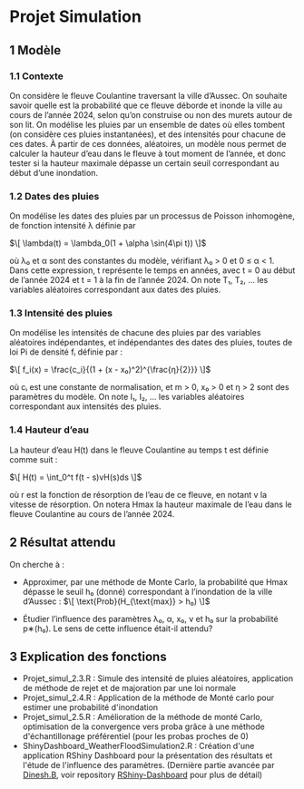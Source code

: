 # Projet Simulation

## 1 Modèle

### 1.1 Contexte

On considère le fleuve Coulantine traversant la ville d’Aussec. On souhaite savoir quelle est la probabilité que ce fleuve déborde et inonde la ville au cours de l’année 2024, selon qu’on construise ou non des murets autour de son lit. On modélise les pluies par un ensemble de dates où elles tombent (on considère ces pluies instantanées), et des intensités pour chacune de ces dates. À partir de ces données, aléatoires, un modèle nous permet de calculer la hauteur d’eau dans le fleuve à tout moment de l’année, et donc tester si la hauteur maximale dépasse un certain seuil correspondant au début d’une inondation.

### 1.2 Dates des pluies

On modélise les dates des pluies par un processus de Poisson inhomogène, de fonction intensité λ définie par

$\[ \lambda(t) = \lambda_0(1 + \alpha \sin(4\pi t)) \]$

où λ₀ et α sont des constantes du modèle, vérifiant λ₀ > 0 et 0 ≤ α < 1. Dans cette expression, t représente le temps en années, avec t = 0 au début de l’année 2024 et t = 1 à la fin de l’année 2024. On note T₁, T₂, ... les variables aléatoires correspondant aux dates des pluies.

### 1.3 Intensité des pluies

On modélise les intensités de chacune des pluies par des variables aléatoires indépendantes, et indépendantes des dates des pluies, toutes de loi Pi de densité fᵢ définie par :

$\[ f_i(x) = \frac{c_i}{(1 + (x - x₀)^2)^{\frac{η}{2}}} \]$

où cᵢ est une constante de normalisation, et m > 0, x₀ > 0 et η > 2 sont des paramètres du modèle. On note I₁, I₂, ... les variables aléatoires correspondant aux intensités des pluies.

### 1.4 Hauteur d’eau

La hauteur d’eau H(t) dans le fleuve Coulantine au temps t est définie comme suit :

$\[ H(t) = \int_0^t f(t - s)vH(s)ds \]$

où r est la fonction de résorption de l’eau de ce fleuve, en notant v la vitesse de résorption. On notera Hmax la hauteur maximale de l’eau dans le fleuve Coulantine au cours de l’année 2024.

## 2 Résultat attendu

On cherche à :

- Approximer, par une méthode de Monte Carlo, la probabilité que Hmax dépasse le seuil h₀ (donné) correspondant à l’inondation de la ville d’Aussec : $\[ \text{Prob}(H_{\text{max}} > h₀) \]$
  
- Étudier l’influence des paramètres λ₀, α, x₀, v et h₀ sur la probabilité p∗(h₀). Le sens de cette influence était-il attendu?

## 3 Explication des fonctions 

- Projet_simul_2.3.R : Simule des intensité de pluies aléatoires, application de méthode de rejet et de majoration par une loi normale
- Projet_simul_2.4.R : Application de la méthode de Monté carlo pour estimer une probabilité d'inondation
- Projet_simul_2.5.R : Amélioration de la méthode de monté Carlo, optimisation de la convergence vers proba grâce à une méthode d'échantillonage préférentiel (pour les probas proches de 0)
- ShinyDashboard_WeatherFloodSimulation2.R : Création d'une application RShiny Dashboard pour la présentation des résultats et l'étude de l'influence des paramètres.
  (Dernière partie avancée par [Dinesh.B](https://github.com/DidiKongData), voir repository [RShiny-Dashboard](https://github.com/DidiKongData/RShiny-Dashboard-App-Flood-Probability-Prediction) pour plus de détail)
